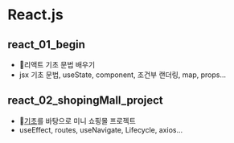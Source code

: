 # React.js

## react_01_begin
 - 👀리액트 기초 문법 배우기
 - jsx 기초 문법, useState, component, 조건부 랜더링, map, props...

## react_02_shopingMall_project
 - 👀[기초](##react_01_begin)를 바탕으로 미니 쇼핑몰 프로젝트
 - useEffect, routes, useNavigate, Lifecycle, axios...
